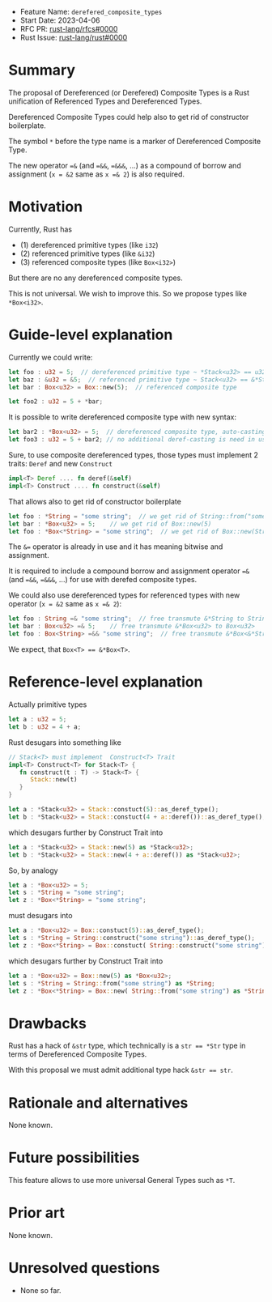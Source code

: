 - Feature Name: `derefered_composite_types`
- Start Date: 2023-04-06
- RFC PR: [rust-lang/rfcs#0000](https://github.com/rust-lang/rfcs/pull/0000)
- Rust Issue: [rust-lang/rust#0000](https://github.com/rust-lang/rust/issues/0000)


# Summary
[summary]: #summary

The proposal of Dereferenced (or Derefered) Composite Types is a Rust unification of Referenced Types and Dereferenced Types.

Dereferenced Composite Types could help also to get rid of constructor boilerplate.

The symbol `*` before the type name is a marker of Dereferenced Composite Type. 

The new operator `=&` (and `=&&`, `=&&&`, ...) as a compound of borrow and assignment (`x = &2` same as `x =& 2`) is also required.


# Motivation
[motivation]: #motivation

Currently, Rust has 
- (1) dereferenced primitive types (like `i32`)
- (2) referenced primitive types (like `&i32`) 
- (3) referenced composite types (like `Box<i32>`)

But there are no any dereferenced composite types.

This is not universal. We wish to improve this. So we propose types like `*Box<i32>`.


# Guide-level explanation
[guide-level-explanation]: #guide-level-explanation

Currently we could write:
```rust
let foo : u32 = 5;  // dereferenced primitive type ~ *Stack<u32> == u32
let baz : &u32 = &5;  // referenced primitive type ~ Stack<u32> == &*Stack<u32> == &u32
let bar : Box<u32> = Box::new(5);  // referenced composite type

let foo2 : u32 = 5 + *bar;
```

It is possible to write dereferenced composite type with new syntax:
```rust
let bar2 : *Box<u32> = 5;  // dereferenced composite type, auto-casting ::new(5)
let foo3 : u32 = 5 + bar2; // no additional deref-casting is need in use of *Box<u32>
```

Sure, to use composite dereferenced types, those types must implement 2 traits: `Deref` and new `Construct`
```rust
impl<T> Deref .... fn deref(&self)
impl<T> Construct .... fn construct(&self)
```

That allows also to get rid of constructor boilerplate
```rust
let foo : *String = "some string";  // we get rid of String::from("some string")
let bar : *Box<u32> = 5;    // we get rid of Box::new(5)
let foo : *Box<*String> = "some string";  // we get rid of Box::new(String::from("some string"))
```

The `&=` operator is already in use and it has meaning bitwise and assignment.

It is required to include a compound borrow and assignment operator `=&` (and `=&&`, `=&&&`, ...) for use with derefed composite types.

We could also use dereferenced types for referenced types with new operator (`x = &2` same as `x =& 2`):
```rust
let foo : String =& "some string";  // free transmute &*String to String
let bar : Box<u32> =& 5;    // free transmute &*Box<u32> to Box<u32>
let foo : Box<String> =&& "some string";  // free transmute &*Box<&*String> to Box<String>
```

We expect, that `Box<T> == &*Box<T>`.


# Reference-level explanation
[reference-level-explanation]: #reference-level-explanation


Actually primitive types
```rust
let a : u32 = 5;
let b : u32 = 4 + a;
```

Rust desugars into something like
```rust
// Stack<T> must implement  Construct<T> Trait
impl<T> Construct<T> for Stack<T> {
   fn construct(t : T) -> Stack<T> {
      Stack::new(t)
   }
}

let a : *Stack<u32> = Stack::constuct(5)::as_deref_type();
let b : *Stack<u32> = Stack::constuct(4 + a::deref())::as_deref_type();
```

which desugars further by  Construct<T> Trait into
```rust
let a : *Stack<u32> = Stack::new(5) as *Stack<u32>;
let b : *Stack<u32> = Stack::new(4 + a::deref()) as *Stack<u32>;
```

So, by analogy
```rust
let a : *Box<u32> = 5;
let s : *String = "some string";
let z : *Box<*String> = "some string";
```

must desugars into
```rust
let a : *Box<u32> = Box::constuct(5)::as_deref_type();
let s : *String = String::construct("some string")::as_deref_type();
let z : *Box<*String> = Box::constuct( String::construct("some string")::as_deref_type() )::as_deref_type();
```

which desugars further by  Construct<T> Trait into
```rust
let a : *Box<u32> = Box::new(5) as *Box<u32>;
let s : *String = String::from("some string") as *String;
let z : *Box<*String> = Box::new( String::from("some string") as *String ) as *Box<*String>;
```

# Drawbacks
[drawbacks]: #drawbacks

Rust has a hack of `&str` type, which technically is a `str == *Str` type in terms of Dereferenced Composite Types.

With this proposal we must admit additional type hack `&str == str`.


# Rationale and alternatives
[rationale-and-alternatives]: #rationale-and-alternatives

None known.


# Future possibilities
[future-possibilities]: #future-possibilities

This feature allows to use more universal General Types such as `*T`.


# Prior art
[prior-art]: #prior-art

None known.


# Unresolved questions
[unresolved-questions]: #unresolved-questions

- None so far.

